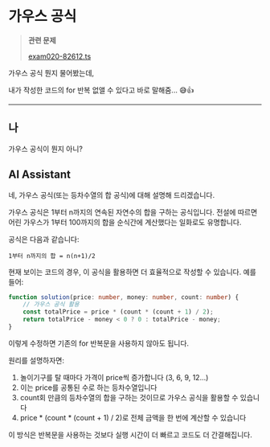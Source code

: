 # 가우스 공식

>  **관련 문제**
>
> [exam020-82612.ts](../src/ts/lv_1/exam020-82612.ts)

가우스 공식 뭔지 물어봤는데,

내가 작성한 코드의 for 반복 없앨 수 있다고 바로 말해줌... 😅👍



---

## 나

가우스 공식이 뭔지 아니?

## AI Assistant

네, 가우스 공식(또는 등차수열의 합 공식)에 대해 설명해 드리겠습니다.

가우스 공식은 1부터 n까지의 연속된 자연수의 합을 구하는 공식입니다. 전설에 따르면 어린 가우스가 1부터 100까지의 합을 순식간에 계산했다는 일화로도 유명합니다.

공식은 다음과 같습니다:

```
1부터 n까지의 합 = n(n+1)/2
```

현재 보이는 코드의 경우, 이 공식을 활용하면 더 효율적으로 작성할 수 있습니다. 예를 들어:

```ts
function solution(price: number, money: number, count: number) {
    // 가우스 공식 활용
    const totalPrice = price * (count * (count + 1) / 2);
    return totalPrice - money < 0 ? 0 : totalPrice - money;
}
```

이렇게 수정하면 기존의 for 반복문을 사용하지 않아도 됩니다.

원리를 설명하자면:

1. 놀이기구를 탈 때마다 가격이 price씩 증가합니다 (3, 6, 9, 12...)
2. 이는 price를 공통된 수로 하는 등차수열입니다
3. count회 만큼의 등차수열의 합을 구하는 것이므로 가우스 공식을 활용할 수 있습니다
4. price * (count * (count + 1) / 2)로 전체 금액을 한 번에 계산할 수 있습니다

이 방식은 반복문을 사용하는 것보다 실행 시간이 더 빠르고 코드도 더 간결해집니다.